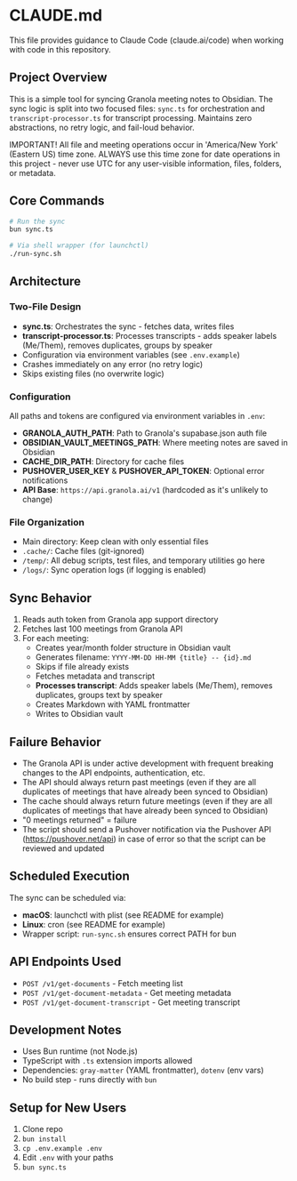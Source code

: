 # CLAUDE.md

This file provides guidance to Claude Code (claude.ai/code) when working with code in this repository.

## Project Overview

This is a simple tool for syncing Granola meeting notes to Obsidian. The sync logic is split into two focused files: `sync.ts` for orchestration and `transcript-processor.ts` for transcript processing. Maintains zero abstractions, no retry logic, and fail-loud behavior.

IMPORTANT! All file and meeting operations occur in 'America/New York' (Eastern US) time zone. ALWAYS use this time zone for date operations in this project - never use UTC for any user-visible information, files, folders, or metadata.

## Core Commands

```bash
# Run the sync
bun sync.ts

# Via shell wrapper (for launchctl)
./run-sync.sh
```

## Architecture

### Two-File Design
- **sync.ts**: Orchestrates the sync - fetches data, writes files
- **transcript-processor.ts**: Processes transcripts - adds speaker labels (Me/Them), removes duplicates, groups by speaker
- Configuration via environment variables (see `.env.example`)
- Crashes immediately on any error (no retry logic)
- Skips existing files (no overwrite logic)

### Configuration
All paths and tokens are configured via environment variables in `.env`:
- **GRANOLA_AUTH_PATH**: Path to Granola's supabase.json auth file
- **OBSIDIAN_VAULT_MEETINGS_PATH**: Where meeting notes are saved in Obsidian
- **CACHE_DIR_PATH**: Directory for cache files
- **PUSHOVER_USER_KEY** & **PUSHOVER_API_TOKEN**: Optional error notifications
- **API Base**: `https://api.granola.ai/v1` (hardcoded as it's unlikely to change)

### File Organization
- Main directory: Keep clean with only essential files
- `.cache/`: Cache files (git-ignored)
- `/temp/`: All debug scripts, test files, and temporary utilities go here
- `/logs/`: Sync operation logs (if logging is enabled)

## Sync Behavior

1. Reads auth token from Granola app support directory
2. Fetches last 100 meetings from Granola API
3. For each meeting:
   - Creates year/month folder structure in Obsidian vault
   - Generates filename: `YYYY-MM-DD HH-MM {title} -- {id}.md`
   - Skips if file already exists
   - Fetches metadata and transcript
   - **Processes transcript**: Adds speaker labels (Me/Them), removes duplicates, groups text by speaker
   - Creates Markdown with YAML frontmatter
   - Writes to Obsidian vault

## Failure Behavior 

- The Granola API is under active development with frequent breaking changes to the API endpoints, authentication, etc.
- The API should always return past meetings (even if they are all duplicates of meetings that have already been synced to Obsidian)
- The cache should always return future meetings (even if they are all duplicates of meetings that have already been synced to Obsidian)
- "0 meetings returned" = failure
- The script should send a Pushover notification via the Pushover API (https://pushover.net/api) in case of error so that the script can be reviewed and updated

## Scheduled Execution

The sync can be scheduled via:
- **macOS**: launchctl with plist (see README for example)
- **Linux**: cron (see README for example)
- Wrapper script: `run-sync.sh` ensures correct PATH for bun

## API Endpoints Used

- `POST /v1/get-documents` - Fetch meeting list
- `POST /v1/get-document-metadata` - Get meeting metadata
- `POST /v1/get-document-transcript` - Get meeting transcript

## Development Notes

- Uses Bun runtime (not Node.js)
- TypeScript with `.ts` extension imports allowed
- Dependencies: `gray-matter` (YAML frontmatter), `dotenv` (env vars)
- No build step - runs directly with `bun`

## Setup for New Users

1. Clone repo
2. `bun install`
3. `cp .env.example .env`
4. Edit `.env` with your paths
5. `bun sync.ts`